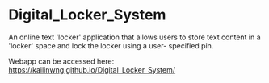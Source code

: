 # Digital_Locker_System
An online text 'locker' application that allows users to store text content in a 'locker' space and lock the locker using a user- specified pin.

Webapp can be accessed here: https://kailinwng.github.io/Digital_Locker_System/
